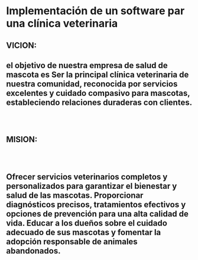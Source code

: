 # Implementación de un software par una clínica veterinaria


<H2>VICION:<H2>
<p>el objetivo de nuestra empresa de salud de mascota es Ser la principal clínica veterinaria de nuestra comunidad, reconocida por servicios excelentes y cuidado compasivo para mascotas, estableciendo relaciones duraderas con clientes.<p><br>
<h2>MISION:<h2><br>
<p>Ofrecer servicios veterinarios completos y personalizados para garantizar el bienestar y salud de las mascotas. Proporcionar diagnósticos precisos, tratamientos efectivos y opciones de prevención para una alta calidad de vida. Educar a los dueños sobre el cuidado adecuado de sus mascotas y fomentar la adopción responsable de animales abandonados.<p>
